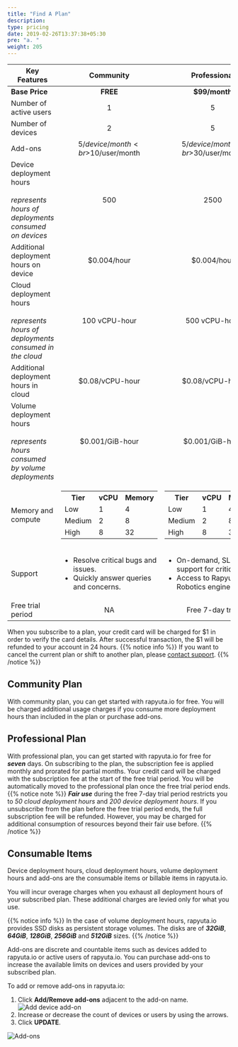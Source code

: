 ```yaml
---
title: "Find A Plan"
description:
type: pricing
date: 2019-02-26T13:37:38+05:30
pre: "a. "
weight: 205
---
```


| Key Features | <center>Community</center> | <center>Professional</center> |
| ----- | --------- | ------------ |
| **Base Price** | <center>**FREE**</center> | <center>**$99/month**</center> |
| Number of active users | <center>1</center> | <center>5</center> |
| Number of devices | <center>2</center> | <center>5</center> |
| Add-ons | <center>$5/device/month<br>$10/user/month</center> | <center>$5/device/month<br>$30/user/month</center> |
| Device deployment hours<br><br>*represents hours of deployments consumed on devices* | <center>500</center> | <center>2500</center> |
| Additional deployment hours on device | <center>$0.004/hour</center> | <center>$0.004/hour</center> |
| Cloud deployment hours<br><br>*represents hours of deployments consumed in the cloud* | <center>100 vCPU-hour</center> | <center>500 vCPU-hour</center> |
| Additional deployment hours in cloud | <center>$0.08/vCPU-hour</center> | <center>$0.08/vCPU-hour</center> |
| Volume deployment hours<br><br>*represents hours consumed by volume deployments* | <center>$0.001/GiB-hour</center> | <center>$0.001/GiB-hour</center> |
| Memory and compute | <table><tr><th>Tier</th><th>vCPU</th><th>Memory</th></tr><tr><td>Low</td><td>1</td><td>4</td></tr><tr><td>Medium</td><td>2</td><td>8</td></tr><tr><td>High</td><td>8</td><td>32</td></tr></table> | <table><tr><th>Tier</th><th>vCPU</th><th>Memory</th></tr><tr><td>Low</td><td>1</td><td>4</td></tr><tr><td>Medium</td><td>2</td><td>8</td></tr><tr><td>High</td><td>8</td><td>32</td></tr></table> |
| Support | <ul><li>Resolve critical bugs and issues.</li><li>Quickly answer queries and concerns.</li></ul> | <ul><li>On-demand, SLA support for critical bugs.</li><li>Access to Rapyuta Robotics engineers.</li></ul> |
| Free trial period | <center>NA</center> | <center>Free 7-day trial</center> |

When you subscribe to a plan, your credit card will be charged for $1 in order to verify the card details.
After successful transaction, the $1 will be refunded to your account in 24 hours.
{{% notice info %}}
If you want to cancel the current plan or shift to another plan, please <a href="#" onclick="javascript:FreshWidget.show();">contact support</a>.
{{% /notice %}}

## Community Plan

With community plan, you can get started with rapyuta.io for free. You will be charged additional usage charges if you consume more deployment hours than
included in the plan or purchase add-ons.

## Professional Plan

With professional plan, you can get started with rapyuta.io for free for ***seven*** days. On subscribing to the plan, the subscription fee is applied monthly and prorated for partial months. Your credit card will be charged with
the subscription fee at the start of the free trial period. You will be automatically moved to the professional plan once the free trial period ends.
{{% notice note %}}
***Fair use*** during the free 7-day trial period restricts you to *50 cloud deployment hours* and *200 device deployment hours*. If you unsubscribe from the plan before the free trial period ends, the full subscription fee will be refunded. However, you may be charged for additional consumption of resources beyond their fair use before.
{{% /notice %}}

## Consumable Items

Device deployment hours, cloud deployment hours, volume deployment hours and add-ons are the consumable items or billable items in rapyuta.io.

You will incur overage charges when you exhaust all deployment hours of your subscribed plan. These additional charges are levied only for what you use.

{{% notice info %}}
In the case of volume deployment hours, rapyuta.io provides SSD disks as persistent storage volumes. The disks are of ***32GiB***, ***64GiB***, ***128GiB***, ***256GiB*** and ***512GiB*** sizes.
{{% /notice %}}

Add-ons are discrete and countable items such as devices added to rapyuta.io or active users of rapyuta.io. You can purchase add-ons to increase the available
limits on devices and users provided by your subscribed plan.

To add or remove add-ons in rapyuta.io:

1. Click **Add/Remove add-ons** adjacent to the add-on name.
   ![Add device add-on](/images/pricing/billing/add-device-addon.png?classes=border,shadow&width=50pc)
2. Increase or decrease the count of devices or users by using the arrows.
3. Click **UPDATE**.

![Add-ons](/images/pricing/billing/device-addons.png?classes=border,shadow&width=50pc)
